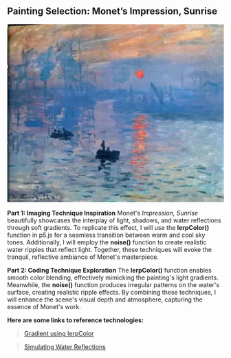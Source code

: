 ## Painting Selection: Monet’s Impression, Sunrise

![An image of Technique Inspiration](readmeimages/1824096_600x600.jpg)

**Part 1: Imaging Technique Inspiration**
Monet's *Impression, Sunrise* beautifully showcases the interplay of light, shadows, and water reflections through soft gradients. To replicate this effect, I will use the **lerpColor()** function in p5.js for a seamless transition between warm and cool sky tones. Additionally, I will employ the **noise()** function to create realistic water ripples that reflect light. Together, these techniques will evoke the tranquil, reflective ambiance of Monet's masterpiece.

**Part 2: Coding Technique Exploration**
The **lerpColor()** function enables smooth color blending, effectively mimicking the painting's light gradients. Meanwhile, the **noise()** function produces irregular patterns on the water's surface, creating realistic ripple effects. By combining these techniques, I will enhance the scene's visual depth and atmosphere, capturing the essence of Monet's work.

**Here are some links to reference technologies:**
>[Gradient using lerpColor](https://editor.p5js.org/awcuny/sketches/dc_qJe6V3)

>[Simulating Water Reflections](https://blog.csdn.net/yyx112358/article/details/79109212)

